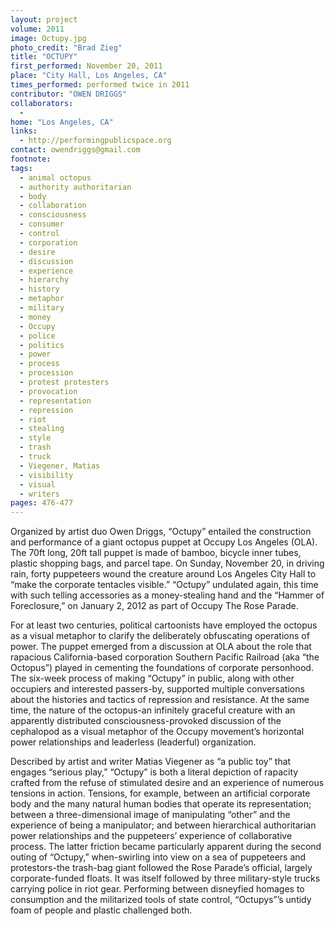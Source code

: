 ```yaml
---
layout: project
volume: 2011
image: Octupy.jpg
photo_credit: "Brad Zieg"
title: "OCTUPY"
first_performed: November 20, 2011
place: "City Hall, Los Angeles, CA"
times_performed: performed twice in 2011
contributor: "OWEN DRIGGS"
collaborators: 
  - 
home: "Los Angeles, CA"
links: 
  - http://performingpublicspace.org
contact: owendriggs@gmail.com
footnote: 
tags: 
  - animal octopus
  - authority authoritarian
  - body
  - collaboration
  - consciousness
  - consumer
  - control
  - corporation
  - desire
  - discussion
  - experience
  - hierarchy
  - history
  - metaphor
  - military
  - money
  - Occupy
  - police
  - politics
  - power
  - process
  - procession
  - protest protesters
  - provocation
  - representation
  - repression
  - riot
  - stealing
  - style
  - trash
  - truck
  - Viegener, Matias
  - visibility
  - visual
  - writers
pages: 476-477
---
```


Organized by artist duo Owen Driggs, “Octupy” entailed the construction and performance of a giant octopus puppet at Occupy Los Angeles (OLA). The 70ft long, 20ft tall puppet is made of bamboo, bicycle inner tubes, plastic shopping bags, and parcel tape. On Sunday, November 20, in driving rain, forty puppeteers wound the creature around Los Angeles City Hall to “make the corporate tentacles visible.” “Octupy” undulated again, this time with such telling accessories as a money-stealing hand and the “Hammer of Foreclosure,” on January 2, 2012 as part of Occupy The Rose Parade. 

For at least two centuries, political cartoonists have employed the octopus as a visual metaphor to clarify the deliberately obfuscating operations of power. The puppet emerged from a discussion at OLA about the role that rapacious California-based corporation Southern Pacific Railroad (aka “the Octopus”) played in cementing the foundations of corporate personhood. The six-week process of making “Octupy” in public, along with other occupiers and interested passers-by, supported multiple conversations about the histories and tactics of repression and resistance. At the same time, the nature of the octopus-an infinitely graceful creature with an apparently distributed consciousness-provoked discussion of the cephalopod as a visual metaphor of the Occupy movement’s horizontal power relationships and leaderless (leaderful) organization. 

Described by artist and writer Matias Viegener as “a public toy” that engages “serious play,” “Octupy” is both a literal depiction of rapacity crafted from the refuse of stimulated desire and an experience of numerous tensions in action. Tensions, for example, between an artificial corporate body and the many natural human bodies that operate its representation; between a three-dimensional image of manipulating “other” and the experience of being a manipulator; and between hierarchical authoritarian power relationships and the puppeteers’ experience of collaborative process. The latter friction became particularly apparent during the second outing of “Octupy,” when-swirling into view on a sea of puppeteers and protestors­-the trash-bag giant followed the Rose Parade’s official, largely corporate-funded floats. It was itself followed by three military-style trucks carrying police in riot gear. Performing between disneyfied homages to consumption and the militarized tools of state control, “Octupys”’s untidy foam of people and plastic challenged both.
